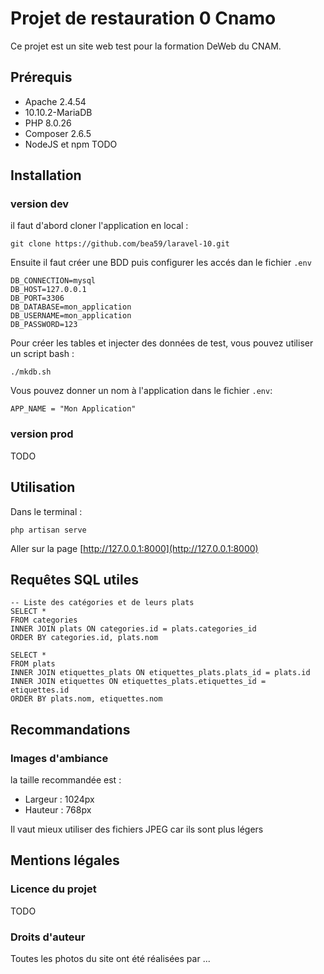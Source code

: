 # Projet de restauration 0 Cnamo 

Ce projet est un site web test pour la formation DeWeb du CNAM.

## Prérequis 

- Apache 2.4.54
- 10.10.2-MariaDB
- PHP 8.0.26 
- Composer 2.6.5
- NodeJS et npm TODO
## Installation 

### version dev 

il faut d'abord cloner l'application en local :

``` 
git clone https://github.com/bea59/laravel-10.git
```

Ensuite il faut créer une BDD puis configurer les accés dan le fichier `.env`

```
DB_CONNECTION=mysql
DB_HOST=127.0.0.1
DB_PORT=3306
DB_DATABASE=mon_application
DB_USERNAME=mon_application
DB_PASSWORD=123
```

Pour créer les tables et injecter des données de test, vous pouvez utiliser un script bash :

```
./mkdb.sh
```

Vous pouvez donner un nom à l'application dans le fichier `.env`:

```
APP_NAME = "Mon Application"
```

### version prod 

TODO

## Utilisation 

Dans le terminal : 

```
php artisan serve
```

Aller sur la page [http://127.0.0.1:8000](http://127.0.0.1:8000)

## Requêtes SQL utiles

```
-- Liste des catégories et de leurs plats
SELECT * 
FROM categories 
INNER JOIN plats ON categories.id = plats.categories_id
ORDER BY categories.id, plats.nom
```
```
SELECT * 
FROM plats 
INNER JOIN etiquettes_plats ON etiquettes_plats.plats_id = plats.id 
INNER JOIN etiquettes ON etiquettes_plats.etiquettes_id = etiquettes.id 
ORDER BY plats.nom, etiquettes.nom
```

## Recommandations 

### Images d'ambiance

la taille recommandée est : 

- Largeur : 1024px
- Hauteur : 768px

Il vaut mieux utiliser des fichiers JPEG car ils sont plus légers 

## Mentions légales

### Licence du projet

TODO

### Droits d'auteur 

Toutes les photos du site ont été réalisées par ... 